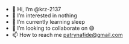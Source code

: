 - 👋 Hi, I’m @krz-2137
- 👀 I’m interested in nothing
- 🌱 I’m currently learning sleep
- 💞️ I’m looking to collaborate on 😅
- 📫 How to reach me patrynafide@gmail.com

<!---
krz-2137/krz-2137 is a ✨ special ✨ repository because its `README.md` (this file) appears on your GitHub profile.
You can click the Preview link to take a look at your changes.
--->

